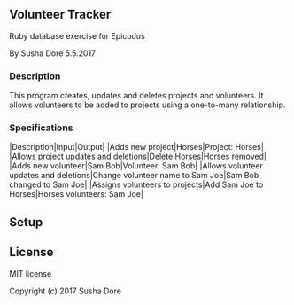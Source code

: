 ## Volunteer Tracker
Ruby database exercise for Epicodus

By Susha Dore 5.5.2017
### Description

This program creates, updates and deletes projects and volunteers. It allows volunteers to be added to projects using a one-to-many relationship.
### Specifications

|Description|Input|Output|
|Adds new project|Horses|Project: Horses|
|Allows project updates and deletions|Delete Horses|Horses removed|
|Adds new volunteer|Sam Bob|Volunteer: Sam Bob|
|Allows volunteer updates and deletions|Change volunteer name to Sam Joe|Sam Bob changed to Sam Joe|
|Assigns volunteers to projects|Add Sam Joe to Horses|Horses volunteers: Sam Joe|

## Setup


## License
MIT license


Copyright (c) 2017 Susha Dore
